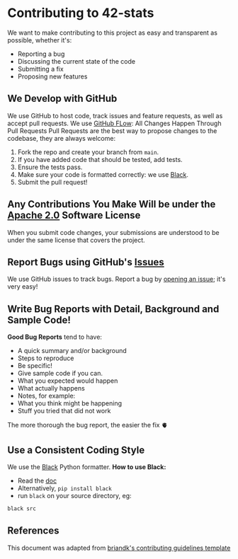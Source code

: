 # Contributing to 42-stats
We want to make contributing to this project as easy and transparent as possible, whether it's:
*  Reporting a bug
*  Discussing the current state of the code
*  Submitting a fix
*  Proposing new features
## We Develop with GitHub
We use GitHub to host code, track issues and feature requests, as well as accept pull requests.
We use [GitHub FLow](https://guides.github.com/introduction/flow/index.html): All Changes Happen Through Pull Requests
Pull Requests are the best way to propose changes to the codebase, they are always welcome:
1.  Fork the repo and create your branch from `main`.
2.  If you have added code that should be tested, add tests.
3.  Ensure the tests pass.
4.  Make sure your code is formatted correctly: we use [Black]([url](https://black.readthedocs.io/en/stable/)).
5.  Submit the pull request!
## Any Contributions You Make Will be under the [Apache 2.0](https://www.apache.org/licenses/LICENSE-2.0) Software License
When you submit code changes, your submissions are understood to be under the same license that covers the project.
## Report Bugs using GitHub's [Issues](https://github.com/42-stats/42-stats/issues)
We use GitHub issues to track bugs. Report a bug by [opening an issue](https://github.com/42-stats/42-stats/issues); it's very easy!
## Write Bug Reports with Detail, Background and Sample Code!
**Good Bug Reports** tend to have:
*  A quick summary and/or background
*  Steps to reproduce
*    Be specific!
*    Give sample code if you can.
*  What you expected would happen
*  What actually happens
*  Notes, for example:
*    What you think might be happening
*    Stuff you tried that did not work

The more thorough the bug report, the easier the fix 🫀
## Use a Consistent Coding Style
We use the [Black](https://black.readthedocs.io/) Python formatter.
**How to use Black:**
*  Read the [doc](https://black.readthedocs.io/)
*  Alternatively, `pip install black`
*  run `black` on your source directory, eg:
```sh
black src
```
## References
This document was adapted from [briandk's contributing guidelines template](https://gist.github.com/briandk/3d2e8b3ec8daf5a27a62)
